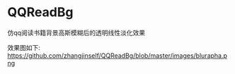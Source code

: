 # QQReadBg
仿qq阅读书籍背景高斯模糊后的透明线性淡化效果

效果图如下:
https://github.com/zhangjinself/QQReadBg/blob/master/images/blurapha.png